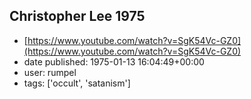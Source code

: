 ## Christopher Lee 1975
 - [https://www.youtube.com/watch?v=SgK54Vc-GZ0](https://www.youtube.com/watch?v=SgK54Vc-GZ0)
 - date published: 1975-01-13 16:04:49+00:00
 - user: rumpel
 - tags: ['occult', 'satanism']

